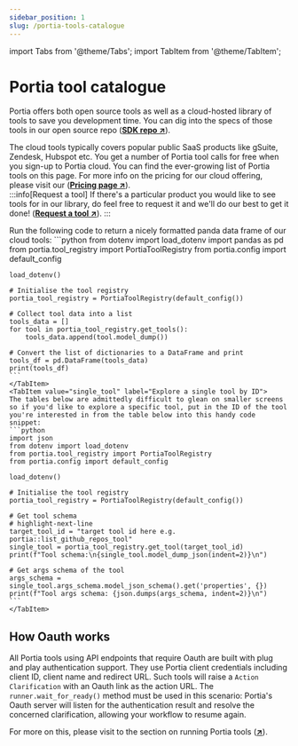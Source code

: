 ```yaml
---
sidebar_position: 1
slug: /portia-tools-catalogue
---
```


import Tabs from '@theme/Tabs';
import TabItem from '@theme/TabItem';

# Portia tool catalogue
Portia offers both open source tools as well as a cloud-hosted library of tools to save you development time. You can dig into the specs of those tools in our open source repo (<a href="https://github.com/portiaAI/portia-sdk-python/tree/main/portia/open_source_tools" target="_blank">**SDK repo ↗**</a>).

The cloud tools typically covers popular public SaaS products like gSuite, Zendesk, Hubspot etc. You get a number of Portia tool calls for free when you sign-up to Portia cloud. You can find the ever-growing list of Portia tools on this page. For more info on the pricing for our cloud offering, please visit our (<a href="https://www.portialabs.ai/pricing" target="_blank">**Pricing page ↗**</a>).  
:::info[Request a tool]
If there's a particular product you would like to see tools for in our library, do feel free to request it and we'll do our best to get it done! (<a href="https://tally.so/r/wzWAAg" target="_blank">**Request a tool ↗**</a>).
:::

<Tabs>
    <TabItem value="all_tools" label="Get all live Portia cloud tools">
    Run the following code to return a nicely formatted panda data frame of our cloud tools:
    ```python
    from dotenv import load_dotenv
    import pandas as pd
    from portia.tool_registry import PortiaToolRegistry
    from portia.config import default_config

    load_dotenv()

    # Initialise the tool registry
    portia_tool_registry = PortiaToolRegistry(default_config())

    # Collect tool data into a list
    tools_data = []
    for tool in portia_tool_registry.get_tools():
        tools_data.append(tool.model_dump())

    # Convert the list of dictionaries to a DataFrame and print
    tools_df = pd.DataFrame(tools_data)
    print(tools_df)
    ```
    </TabItem>
    <TabItem value="single_tool" label="Explore a single tool by ID">
    The tables below are admittedly difficult to glean on smaller screens so if you'd like to explore a specific tool, put in the ID of the tool you're interested in from the table below into this handy code snippet:
    ```python
    import json
    from dotenv import load_dotenv
    from portia.tool_registry import PortiaToolRegistry
    from portia.config import default_config

    load_dotenv()

    # Initialise the tool registry
    portia_tool_registry = PortiaToolRegistry(default_config())

    # Get tool schema
    # highlight-next-line
    target_tool_id = "target tool id here e.g. portia::list_github_repos_tool"
    single_tool = portia_tool_registry.get_tool(target_tool_id)
    print(f"Tool schema:\n{single_tool.model_dump_json(indent=2)}\n")

    # Get args schema of the tool
    args_schema = single_tool.args_schema.model_json_schema().get('properties', {})
    print(f"Tool args schema: {json.dumps(args_schema, indent=2)}\n")
    ```
    </TabItem>
</Tabs>

## How Oauth works
All Portia tools using API endpoints that require Oauth are built with plug and play authentication support. They use Portia client credentials including client ID, client name and redirect URL. Such tools will raise a `Action Clarification` with an Oauth link as the action URL. The `runner.wait_for_ready()` method must be used in this scenario: Portia's Oauth server will listen for the authentication result and resolve the concerned clarification, allowing your workflow to resume again.

For more on this, please visit to the section on running Portia tools (<a href="/run-portia-tools" target="_blank">**↗**</a>). 
